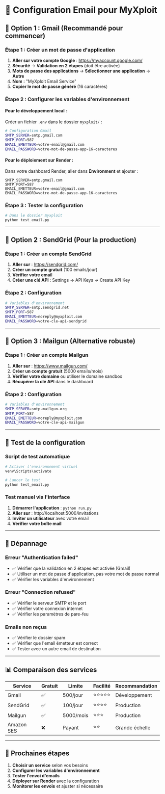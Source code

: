# 📧 Configuration Email pour MyXploit

## 🎯 Option 1 : Gmail (Recommandé pour commencer)

### Étape 1 : Créer un mot de passe d'application

1. **Aller sur votre compte Google** : https://myaccount.google.com/
2. **Sécurité** → **Validation en 2 étapes** (doit être activée)
3. **Mots de passe des applications** → **Sélectionner une application** → **Autre**
4. **Nom** : "MyXploit Email Service"
5. **Copier le mot de passe généré** (16 caractères)

### Étape 2 : Configurer les variables d'environnement

#### Pour le développement local :
Créer un fichier `.env` dans le dossier `myxploit/` :

```bash
# Configuration Gmail
SMTP_SERVER=smtp.gmail.com
SMTP_PORT=587
EMAIL_EMETTEUR=votre-email@gmail.com
EMAIL_PASSWORD=votre-mot-de-passe-app-16-caracteres
```

#### Pour le déploiement sur Render :
Dans votre dashboard Render, aller dans **Environment** et ajouter :

```
SMTP_SERVER=smtp.gmail.com
SMTP_PORT=587
EMAIL_EMETTEUR=votre-email@gmail.com
EMAIL_PASSWORD=votre-mot-de-passe-app-16-caracteres
```

### Étape 3 : Tester la configuration

```bash
# Dans le dossier myxploit
python test_email.py
```

---

## 🎯 Option 2 : SendGrid (Pour la production)

### Étape 1 : Créer un compte SendGrid

1. **Aller sur** : https://sendgrid.com/
2. **Créer un compte gratuit** (100 emails/jour)
3. **Vérifier votre email**
4. **Créer une clé API** : Settings → API Keys → Create API Key

### Étape 2 : Configuration

```bash
# Variables d'environnement
SMTP_SERVER=smtp.sendgrid.net
SMTP_PORT=587
EMAIL_EMETTEUR=noreply@myxploit.com
EMAIL_PASSWORD=votre-cle-api-sendgrid
```

---

## 🎯 Option 3 : Mailgun (Alternative robuste)

### Étape 1 : Créer un compte Mailgun

1. **Aller sur** : https://www.mailgun.com/
2. **Créer un compte gratuit** (5000 emails/mois)
3. **Vérifier votre domaine** ou utiliser le domaine sandbox
4. **Récupérer la clé API** dans le dashboard

### Étape 2 : Configuration

```bash
# Variables d'environnement
SMTP_SERVER=smtp.mailgun.org
SMTP_PORT=587
EMAIL_EMETTEUR=noreply@myxploit.com
EMAIL_PASSWORD=votre-cle-api-mailgun
```

---

## 🧪 Test de la configuration

### Script de test automatique

```bash
# Activer l'environnement virtuel
venv\Scripts\activate

# Lancer le test
python test_email.py
```

### Test manuel via l'interface

1. **Démarrer l'application** : `python run.py`
2. **Aller sur** : http://localhost:5000/invitations
3. **Inviter un utilisateur** avec votre email
4. **Vérifier votre boîte mail**

---

## 🔧 Dépannage

### Erreur "Authentication failed"
- ✅ Vérifier que la validation en 2 étapes est activée (Gmail)
- ✅ Utiliser un mot de passe d'application, pas votre mot de passe normal
- ✅ Vérifier les variables d'environnement

### Erreur "Connection refused"
- ✅ Vérifier le serveur SMTP et le port
- ✅ Vérifier votre connexion internet
- ✅ Vérifier les paramètres de pare-feu

### Emails non reçus
- ✅ Vérifier le dossier spam
- ✅ Vérifier que l'email émetteur est correct
- ✅ Tester avec un autre email de destination

---

## 📊 Comparaison des services

| Service | Gratuit | Limite | Facilité | Recommandation |
|---------|---------|--------|----------|----------------|
| Gmail | ✅ | 500/jour | ⭐⭐⭐⭐⭐ | Développement |
| SendGrid | ✅ | 100/jour | ⭐⭐⭐⭐ | Production |
| Mailgun | ✅ | 5000/mois | ⭐⭐⭐ | Production |
| Amazon SES | ❌ | Payant | ⭐⭐ | Grande échelle |

---

## 🚀 Prochaines étapes

1. **Choisir un service** selon vos besoins
2. **Configurer les variables d'environnement**
3. **Tester l'envoi d'emails**
4. **Déployer sur Render** avec la configuration
5. **Monitorer les envois** et ajuster si nécessaire




